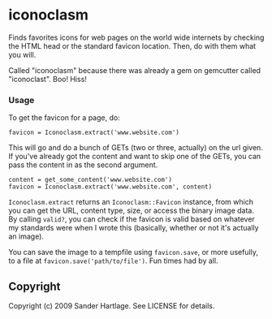 # iconoclasm

Finds favorites icons for web pages on the world wide internets by checking the HTML head or the standard favicon location. Then, do with them what you will.

Called "iconoclasm" because there was already a gem on gemcutter called "iconoclast". Boo! Hiss!

### Usage

To get the favicon for a page, do:

`favicon = Iconoclasm.extract('www.website.com')`

This will go and do a bunch of GETs (two or three, actually) on the url given. If you've already got the content and want to skip one of the GETs, you can pass the content in as the second argument.

`content = get_some_content('www.website.com')`<br/>
`favicon = Iconoclasm.extract('www.website.com', content)`

`Iconoclasm.extract` returns an `Iconoclasm::Favicon` instance, from which you can get the URL, content type, size, or access the binary image data. By calling `valid?`, you can check if the favicon is valid based on whatever my standards were when I wrote this (basically, whether or not it's actually an image).

You can save the image to a tempfile using `favicon.save`, or more usefully, to a file at `favicon.save('path/to/file')`. Fun times had by all.

## Copyright

Copyright (c) 2009 Sander Hartlage. See LICENSE for details.
